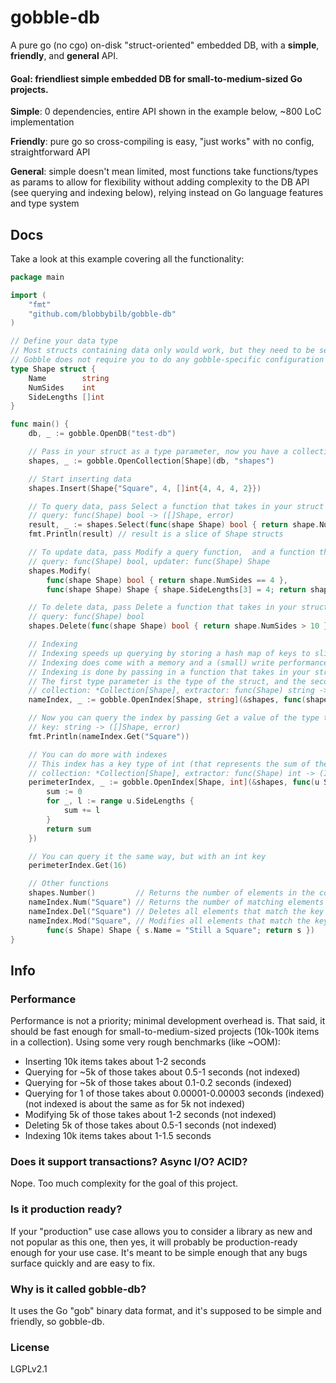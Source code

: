 # gobble-db

A pure go (no cgo) on-disk "struct-oriented" embedded DB, with a **simple**, **friendly**, and **general** API.

#### Goal: friendliest simple embedded DB for small-to-medium-sized Go projects.

**Simple**: 0 dependencies, entire API shown in the example below, ~800 LoC implementation

**Friendly**: pure go so cross-compiling is easy, "just works" with no config, straightforward API

**General**: simple doesn't mean limited, most functions take functions/types as params to allow for flexibility without
adding complexity to the DB API (see querying and indexing below), relying instead on Go language features and type system

## Docs

Take a look at this example covering all the functionality:
```go
package main

import (
	"fmt"
	"github.com/blobbybilb/gobble-db"
)

// Define your data type
// Most structs containing data only would work, but they need to be serializable by the gob package
// Gobble does not require you to do any gobble-specific configuration to your data types
type Shape struct {
	Name        string
	NumSides    int
	SideLengths []int
}

func main() {
	db, _ := gobble.OpenDB("test-db")

	// Pass in your struct as a type parameter, now you have a collection of that struct
	shapes, _ := gobble.OpenCollection[Shape](db, "shapes")

	// Start inserting data
	shapes.Insert(Shape{"Square", 4, []int{4, 4, 4, 2}})

	// To query data, pass Select a function that takes in your struct and returns a boolean <-- that's a "query" function
	// query: func(Shape) bool -> ([]Shape, error)
	result, _ := shapes.Select(func(shape Shape) bool { return shape.NumSides == 4 })
	fmt.Println(result) // result is a slice of Shape structs

	// To update data, pass Modify a query function,  and a function that takes in your struct and returns a modified struct <-- that's an "updater" function
	// query: func(Shape) bool, updater: func(Shape) Shape
	shapes.Modify(
		func(shape Shape) bool { return shape.NumSides == 4 },
		func(shape Shape) Shape { shape.SideLengths[3] = 4; return shape })

	// To delete data, pass Delete a function that takes in your struct and returns a boolean
	// query: func(Shape) bool
	shapes.Delete(func(shape Shape) bool { return shape.NumSides > 10 })

	// Indexing
	// Indexing speeds up querying by storing a hash map of keys to slices of structs in-memory, without an index queries need to scan the entire collection
	// Indexing does come with a memory and a (small) write performance cost, but read performance is greatly improved
	// Indexing is done by passing in a function that takes in your struct and returns a value to index on <- that's an "extractor" function
	// The first type parameter is the type of the struct, and the second type parameter is the type of the index (in this case, string)
	// collection: *Collection[Shape], extractor: func(Shape) string -> (Index[Shape, string], error)
	nameIndex, _ := gobble.OpenIndex[Shape, string](&shapes, func(shape Shape) string { return shape.Name })

	// Now you can query the index by passing Get a value of the type that your extractor function returns (in this case, string)
	// key: string -> ([]Shape, error)
	fmt.Println(nameIndex.Get("Square"))

	// You can do more with indexes
	// This index has a key type of int (that represents the sum of the side lengths of the shape)
	// collection: *Collection[Shape], extractor: func(Shape) int -> (Index[Shape, int], error)
	perimeterIndex, _ := gobble.OpenIndex[Shape, int](&shapes, func(u Shape) int {
		sum := 0
		for _, l := range u.SideLengths {
			sum += l
		}
		return sum
	})

	// You can query it the same way, but with an int key
	perimeterIndex.Get(16)

	// Other functions
	shapes.Number()         // Returns the number of elements in the collection
	nameIndex.Num("Square") // Returns the number of matching elements
	nameIndex.Del("Square") // Deletes all elements that match the key
	nameIndex.Mod("Square", // Modifies all elements that match the key, takes an updater function
		func(s Shape) Shape { s.Name = "Still a Square"; return s })
}
```


## Info

### Performance

Performance is not a priority; minimal development overhead is. That said, it should be fast enough for
small-to-medium-sized projects (10k-100k items in a collection). Using some very rough benchmarks (like ~OOM):
- Inserting 10k items takes about 1-2 seconds
- Querying for ~5k of those takes about 0.5-1 seconds (not indexed)
- Querying for ~5k of those takes about 0.1-0.2 seconds (indexed)
- Querying for 1 of those takes about 0.00001-0.00003 seconds (indexed) (not indexed is about the same as for 5k not indexed)
- Modifying 5k of those takes about 1-2 seconds (not indexed)
- Deleting 5k of those takes about 0.5-1 seconds (not indexed)
- Indexing 10k items takes about 1-1.5 seconds

### Does it support transactions? Async I/O? ACID?

Nope. Too much complexity for the goal of this project.

### Is it production ready?
If your "production" use case allows you to consider a library as new and not popular as this one,
then yes, it will probably be production-ready enough for your use case. It's meant to be simple enough
that any bugs surface quickly and are easy to fix.

### Why is it called gobble-db?
It uses the Go "gob" binary data format, and it's supposed to be simple and friendly, so gobble-db.

### License
LGPLv2.1
